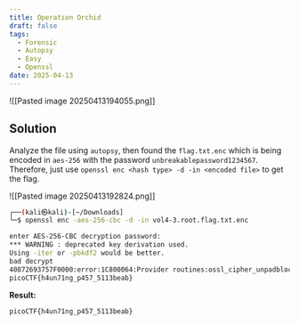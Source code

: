 ```yaml
---
title: Operation Orchid
draft: false
tags:
  - Forensic
  - Autopsy
  - Easy
  - Openssl
date: 2025-04-13
---
```

![[Pasted image 20250413194055.png]]
## Solution
Analyze the file using `autopsy`, then found the `flag.txt.enc` which is being encoded in `aes-256` with the password `unbreakablepassword1234567`. Therefore, just use `openssl enc <hash type> -d -in <encoded file>` to get the flag.

![[Pasted image 20250413192824.png]]


```bash
┌──(kali㉿kali)-[~/Downloads]
└─$ openssl enc -aes-256-cbc -d -in vol4-3.root.flag.txt.enc                            

enter AES-256-CBC decryption password:
*** WARNING : deprecated key derivation used.
Using -iter or -pbkdf2 would be better.
bad decrypt
40872693757F0000:error:1C800064:Provider routines:ossl_cipher_unpadblock:bad decrypt:../providers/implementations/ciphers/ciphercommon_block.c:107:
picoCTF{h4un71ng_p457_5113beab} 
```

**Result:**
```text
picoCTF{h4un71ng_p457_5113beab}
```
